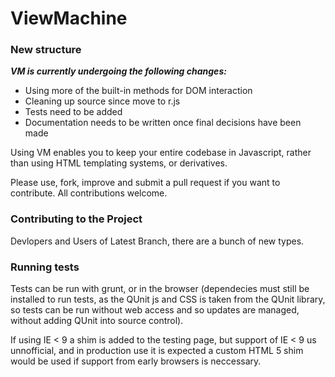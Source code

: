 ViewMachine
===========

### New structure

___VM is currently undergoing the following changes:___

* Using more of the built-in methods for DOM interaction
* Cleaning up source since move to r.js
* Tests need to be added
* Documentation needs to be written once final decisions have been made

Using VM enables you to keep your entire codebase in Javascript, rather than using HTML templating systems, or derivatives.

Please use, fork, improve and submit a pull request if you want to contribute. All contributions welcome.

### Contributing to the Project

Devlopers and Users of Latest Branch, there are a bunch of new types.

### Running tests

Tests can be run with grunt, or in the browser (dependecies must still be installed to run tests, as the QUnit js and CSS is taken from the QUnit library, so tests can be run without web access and so updates are managed, without adding QUnit into source control).

If using IE < 9 a shim is added to the testing page, but support of IE < 9 us unnofficial, and in production use it is expected a custom HTML 5 shim would be used if support from early browsers is neccessary.